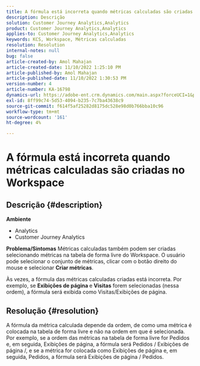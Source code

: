 ```yaml
---
title: A fórmula está incorreta quando métricas calculadas são criadas no Workspace
description: Descrição
solution: Customer Journey Analytics,Analytics
product: Customer Journey Analytics,Analytics
applies-to: Customer Journey Analytics,Analytics
keywords: KCS, Workspace, Métricas calculadas
resolution: Resolution
internal-notes: null
bug: false
article-created-by: Amol Mahajan
article-created-date: 11/10/2022 1:25:10 PM
article-published-by: Amol Mahajan
article-published-date: 11/10/2022 1:30:53 PM
version-number: 4
article-number: KA-16798
dynamics-url: https://adobe-ent.crm.dynamics.com/main.aspx?forceUCI=1&pagetype=entityrecord&etn=knowledgearticle&id=83b1fb14-fb60-ed11-9561-6045bd006268
exl-id: 8ff99c74-5d53-4094-b235-7c7ba43638c9
source-git-commit: f614f5af25282d8175dc528e98d0b766bba10c96
workflow-type: tm+mt
source-wordcount: '161'
ht-degree: 4%

---
```


# A fórmula está incorreta quando métricas calculadas são criadas no Workspace

## Descrição {#description}

<b>Ambiente</b>
- Analytics
- Customer Journey Analytics

<b>Problema/Sintomas</b>
Métricas calculadas também podem ser criadas selecionando métricas na tabela de forma livre do Workspace. O usuário pode selecionar o conjunto de métricas, clicar com o botão direito do mouse e selecionar <b>Criar métricas</b>.

Às vezes, a fórmula das métricas calculadas criadas está incorreta. Por exemplo, se <b>Exibições de página </b>e <b>Visitas</b> forem selecionadas (nessa ordem), a fórmula será exibida como Visitas/Exibições de página.


## Resolução {#resolution}


A fórmula da métrica calculada depende da ordem, de como uma métrica é colocada na tabela de forma livre e não na ordem em que é selecionada. Por exemplo, se a ordem das métricas na tabela de forma livre for Pedidos e, em seguida, Exibições de página, a fórmula será Pedidos / Exibições de página /, e se a métrica for colocada como Exibições de página e, em seguida, Pedidos, a fórmula será Exibições de página / Pedidos.

